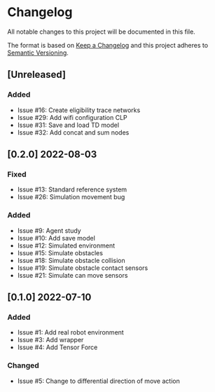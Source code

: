 # Changelog

All notable changes to this project will be documented in this file.

The format is based on [Keep a Changelog](http://keepachangelog.com/en/1.0.0/)
and this project adheres to [Semantic Versioning](http://semver.org/spec/v2.0.0.html).

## [Unreleased]

### Added

- Issue #16: Create eligibility trace networks
- Issue #29: Add wifi configuration CLP
- Issue #31: Save and load TD model
- Issue #32: Add concat and sum nodes

## [0.2.0] 2022-08-03

### Fixed

- Issue #13: Standard reference system
- Issue #26: Simulation movement bug

### Added

- Issue #9: Agent study
- Issue #10: Add save model
- Issue #12: Simulated environment
- Issue #15: Simulate obstacles
- Issue #18: Simulate obstacle collision
- Issue #19: Simulate obstacle contact sensors
- Issue #21: Simulate can move sensors

## [0.1.0] 2022-07-10

### Added

- Issue #1: Add real robot environment
- Issue #3: Add wrapper
- Issue #4: Add Tensor Force

### Changed

- Issue #5: Change to differential direction of move action
